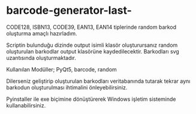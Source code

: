 # barcode-generator-last-

CODE128, ISBN13, CODE39, EAN13, EAN14 tiplerinde random barkod oluşturma amaçlı hazırladım. 

Scriptin bulunduğu dizinde output isimli klasör oluşturursanız random oluşturulan barkodlar output klasörüne kaydedilecektir. Barkodları svg uzantısında oluşturmaktadır.

Kullanılan Modüller;
PyQt5,
barcode,
random

Dilerseniz geliştirip oluşturulan barkodları veritabanında tutarak tekrar aynı barkodun oluşturulması ihtimalini önleyebilirsiniz.

Pyinstaller ile exe biçimine dönüştürerek Windows işletim sisteminde kullanabilirsiniz.
